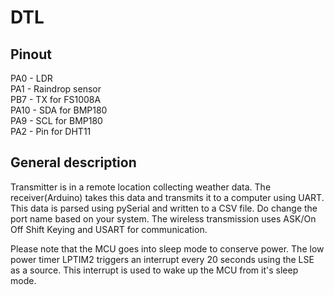 # DTL

## Pinout 
PA0 - LDR\
PA1 - Raindrop sensor\
PB7 - TX for FS1008A\
PA10 - SDA for BMP180\
PA9 - SCL for BMP180\
PA2 - Pin for DHT11

## General description
Transmitter is in a remote location collecting weather data. The receiver(Arduino) takes this data and transmits it to a computer using UART. This data is parsed using pySerial and written to a CSV file. Do change the port name based on your system. The wireless transmission uses ASK/On Off Shift Keying and USART for communication. 

Please note that the MCU goes into sleep mode to conserve power. The low power timer LPTIM2 triggers an interrupt every 20 seconds using the LSE as a source. This interrupt is used to wake up the MCU from it's sleep mode.
